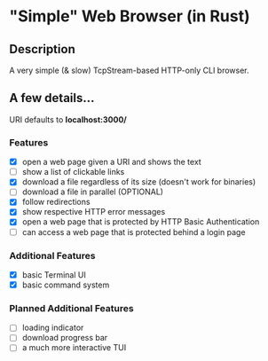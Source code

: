 # "Simple" Web Browser (in Rust)

## Description
A very simple (& slow) TcpStream-based HTTP-only CLI browser.

## A few details...
URI defaults to **localhost:3000/**

### Features
- [x] open a web page given a URI and shows the text
- [ ] show a list of clickable links
- [x] download a file regardless of its size (doesn't work for binaries)
- [ ] download a file in parallel (OPTIONAL)
- [x] follow redirections
- [x] show respective HTTP error messages
- [x] open a web page that is protected by HTTP Basic Authentication
- [ ] can access a web page that is protected behind a login page

### Additional Features
- [x] basic Terminal UI
- [x] basic command system

### Planned Additional Features
- [ ] loading indicator
- [ ] download progress bar
- [ ] a much more interactive TUI
